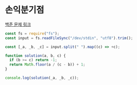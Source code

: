 # 손익분기점

[백준 문제 링크](https://www.acmicpc.net/problem/1712)

```javascript
const fs = require("fs");
const input = fs.readFileSync("/dev/stdin", "utf8").trim();

const [_a, _b, _c] = input.split(" ").map((c) => +c);

function solution(a, b, c) {
  if (b >= c) return -1;
  return Math.floor(a / (c - b)) + 1;
}

console.log(solution(_a, _b, _c));
```
